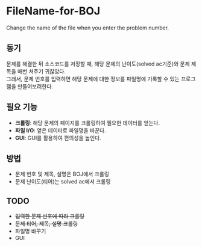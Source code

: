 # FileName-for-BOJ
Change the name of the file when you enter the problem number.

## 동기
 문제를 해결한 뒤 소스코드를 저장할 때, 해당 문제의 난이도(solved ac기준)와 문제 제목을 매번 쳐주기 귀찮았다.\
그래서, 문제 번호를 입력하면 해당 문제에 대한 정보를 파일명에 기록할 수 있는 프로그램을 만들어보려한다.

## 필요 기능
* **크롤링**: 해당 문제의 페이지를 크롤링하여 필요한 데이터를 얻는다.
* **파일 I/O**: 얻은 데이터로 파일명을 바꾼다.
* **GUI**: GUI를 활용하여 편의성을 높인다.

## 방법
* 문제 번호 및 제목, 설명은 BOJ에서 크롤링
* 문제 난이도(티어)는 solved ac에서 크롤링

## TODO
* ~~입력한 문제 번호에 따라 크롤링~~
* ~~문제 티어, 제목, 설명 크롤링~~
* 파일명 바꾸기
* GUI


